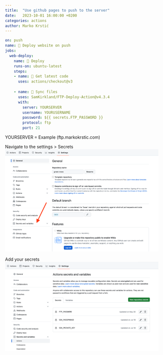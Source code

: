 ```yaml
---
title:  "Use github pages to push to the server"
date:   2023-10-01 16:00:00 +0200
categories: actions
author: Marko Krstić
---
```


```yaml
on: push
name: 🚀 Deploy website on push
jobs:
  web-deploy:
    name: 🎉 Deploy
    runs-on: ubuntu-latest
    steps:
    - name: 🚚 Get latest code
      uses: actions/checkout@v3

    - name: 📂 Sync files
      uses: SamKirkland/FTP-Deploy-Action@v4.3.4
      with:
        server: YOURSERVER
        username: YOURUSERNAME
        password: ${{ secrets.FTP_PASSWORD }}
        protocol: ftp
        port: 21
```

YOURSERVER = Example (ftp.markokrstic.com)

Navigate to the settings > Secrets
![image](_posts/2023-10-01-github-pages-actions-ftp-push/settings.png)

Add your secrets 
![image](_posts/2023-10-01-github-pages-actions-ftp-push/secret.png)